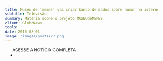 ```yaml
---
title: Museu de ‘memes’ vai criar banco de dados sobre humor na internet
subtitle: Televisão
summary: Matéria sobre o projeto MUSEUdeMEMES
client: GloboNews
tools: 
date: 2015-08-01
image: 'images/posts/27.png'
---
```




<div class="post__share"><ul class="share__list list-reset">ACESSE A NOTÍCIA COMPLETA<li class="share__item" style="margin-left: 10px"><a class="share__link share__facebook" style="background: #fa5657" href="http://globotv.globo.com/globo-news/jornal-das-dez/v/museu-de-memes-vai-criar-banco-de-dados-sobre-humor-na-internet/4283886/" 
onclick=window.open(this.href, 'pop-up', 'left=20,top=20,width=500,height=500,toolbar=1,resizable=0'); return false;" title="Link" rel="nofollow"><i class="fa-solid fa-link"></i></a></li></ul></div>
<!-- <div class="gallery-box"><div class="gallery"><img src="/clipping/images/example-1.jpg" loading="lazy" alt="Project"><img src="/clipping/images/example-2.jpg" loading="lazy" alt="Project"></div><em>Gallery / <a href="https://www.freepik.com/" target="_blank">Freepic</a></em></div> -->